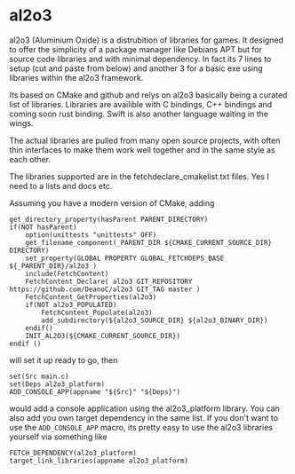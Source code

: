 # al2o3
al2o3 (Aluminium Oxide) is a distrubition of libraries for games. It designed to offer the simplicity of a package manager like Debians APT but for source code libraries and with minimal dependency. In fact its 7 lines to setup (cut and paste from below) and another 3 for a basic exe using libraries within the al2o3 framework.

Its based on CMake and github and relys on al2o3 basically being a curated list of libraries. Libraries are availible with C bindings, C++ bindings and coming soon rust binding. Swift is also another language waiting in the wings.

The actual libraries are pulled from many open source projects, with often thin interfaces to make them work well together and in the same style as each other.

The libraries supported are in the fetchdeclare_cmakelist.txt files. Yes I need to a lists and docs etc.

Assuming you have a modern version of CMake, adding 

```
get_directory_property(hasParent PARENT_DIRECTORY)
if(NOT hasParent)
	option(unittests "unittests" OFF)
	get_filename_component(_PARENT_DIR ${CMAKE_CURRENT_SOURCE_DIR} DIRECTORY)
	set_property(GLOBAL PROPERTY GLOBAL_FETCHDEPS_BASE ${_PARENT_DIR}/al2o3 )
	include(FetchContent)
	FetchContent_Declare( al2o3 GIT_REPOSITORY https://github.com/DeanoC/al2o3 GIT_TAG master )
	FetchContent_GetProperties(al2o3)
	if(NOT al2o3_POPULATED)
		FetchContent_Populate(al2o3)
		add_subdirectory(${al2o3_SOURCE_DIR} ${al2o3_BINARY_DIR})
	endif()
	INIT_AL2O3(${CMAKE_CURRENT_SOURCE_DIR})
endif ()
````
will set it up ready to go, then 

```
set(Src main.c)
set(Deps al2o3_platform)
ADD_CONSOLE_APP(appname "${Src}" "${Deps}")
```
would add a console application using the al2o3_platform library. You can also add you own target dependency in the same list. If you 
don't want to use the `ADD_CONSOLE_APP` macro, its pretty easy to use the al2o3 libraries yourself via something like

```
FETCH_DEPENDENCY(al2o3_platform)
target_link_libraries(appname al2o3_platform)
```
